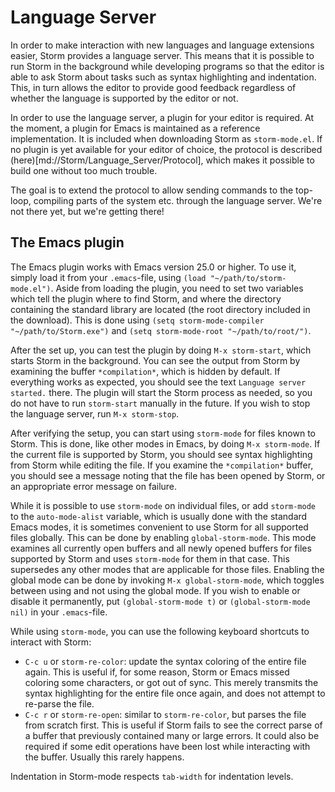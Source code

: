 Language Server
==================

In order to make interaction with new languages and language extensions easier, Storm provides a
language server. This means that it is possible to run Storm in the background while developing
programs so that the editor is able to ask Storm about tasks such as syntax highlighting and
indentation. This, in turn allows the editor to provide good feedback regardless of whether the
language is supported by the editor or not.


In order to use the language server, a plugin for your editor is required. At the moment, a plugin
for Emacs is maintained as a reference implementation. It is included when downloading Storm as
`storm-mode.el`. If no plugin is yet available for your editor of choice, the protocol is described
(here)[md://Storm/Language_Server/Protocol], which makes it possible to build one without too much
trouble.

The goal is to extend the protocol to allow sending commands to the top-loop, compiling parts of the
system etc. through the language server. We're not there yet, but we're getting there!


The Emacs plugin
-------------------

The Emacs plugin works with Emacs version 25.0 or higher. To use it, simply load it from your
`.emacs`-file, using `(load "~/path/to/storm-mode.el")`. Aside from loading the plugin, you need to
set two variables which tell the plugin where to find Storm, and where the directory containing the
standard library are located (the root directory included in the download). This is done using
`(setq storm-mode-compiler "~/path/to/Storm.exe")` and `(setq storm-mode-root "~/path/to/root/")`.

After the set up, you can test the plugin by doing `M-x storm-start`, which starts Storm in the
background. You can see the output from Storm by examining the buffer `*compilation*`, which is
hidden by default. If everything works as expected, you should see the text `Language server started.`
there. The plugin will start the Storm process as needed, so you do not have to run `storm-start`
manually in the future. If you wish to stop the language server, run `M-x storm-stop`.

After verifying the setup, you can start using `storm-mode` for files known to Storm. This is done,
like other modes in Emacs, by doing `M-x storm-mode`. If the current file is supported by Storm, you
should see syntax highlighting from Storm while editing the file. If you examine the `*compilation*`
buffer, you should see a message noting that the file has been opened by Storm, or an appropriate
error message on failure.

While it is possible to use `storm-mode` on individual files, or add `storm-mode` to the
`auto-mode-alist` variable, which is usually done with the standard Emacs modes, it is sometimes
convenient to use Storm for all supported files globally. This can be done by enabling
`global-storm-mode`. This mode examines all currently open buffers and all newly opened buffers for
files supported by Storm and uses `storm-mode` for them in that case. This supersedes any other
modes that are applicable for those files. Enabling the global mode can be done by invoking
`M-x global-storm-mode`, which toggles between using and not using the global mode. If you wish
to enable or disable it permanently, put `(global-storm-mode t)` or `(global-storm-mode nil)` in
your `.emacs`-file.

While using `storm-mode`, you can use the following keyboard shortcuts to interact with Storm:
* `C-c u` or `storm-re-color`: update the syntax coloring of the entire file again. This is useful if, for
  some reason, Storm or Emacs missed coloring some characters, or got out of sync. This
  merely transmits the syntax highlighting for the entire file once again, and does not
  attempt to re-parse the file.
* `C-c r` or `storm-re-open`: similar to `storm-re-color`, but parses the file from scratch first.
  This is useful if Storm fails to see the correct parse of a buffer that previously contained many
  or large errors. It could also be required if some edit operations have been lost while interacting
  with the buffer. Usually this rarely happens.

Indentation in Storm-mode respects `tab-width` for indentation levels.
